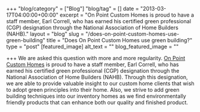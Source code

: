 +++
"blog/category" = ["Blog"]
"blog/tag" = []
date = "2013-03-17T04:00:00+00:00"
excerpt = "On Point Custom Homes is proud to have a staff member, Earl Correll, who has earned his certified green professional (CGP) designation through the National Association of Home Builders (NAHB)."
layout = "blog"
slug = "/does-on-point-custom-homes-use-green-building"
title = "Does On Point Custom Homes use green building?"
type = "post"
[featured_image]
alt_text = ""
blog_featured_image = ""

+++
We are asked this question with more and more regularity. [On Point Custom Homes](https://onpointcustomhomes.com/) is proud to have a staff member, Earl Correll, who has earned his certified green professional (CGP) designation through the National Association of Home Builders (NAHB). Through this designation, we are able to provide valuable insight to our custom home clients that wish to adopt green principles into their home. Also, we strive to add green building techniques into our inventory homes as we find environmentally friendly products that can enhance both our quality and finished product.